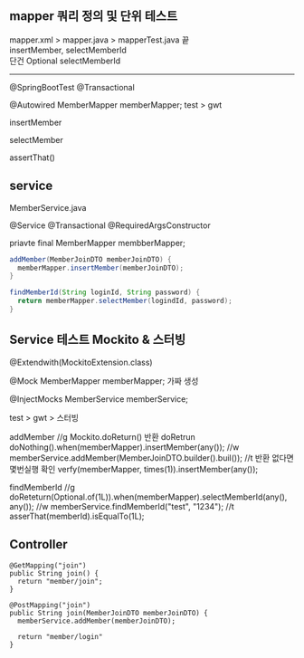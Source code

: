 ## mapper 쿼리 정의 및 단위 테스트
mapper.xml > mapper.java > mapperTest.java 끝
<br/>
insertMember, selectMemberId
<br/>
단건 Optional<Long> selectMemberId

----
@SpringBootTest
@Transactional

@Autowired MemberMapper memberMapper;
test > gwt 

insertMember

selectMember

assertThat()

## service
MemberService.java

@Service
@Transactional
@RequiredArgsConstructor

priavte final MemberMapper membberMapper;

```JAVA
addMember(MemberJoinDTO memberJoinDTO) {
  memberMapper.insertMember(memberJoinDTO);
}
```



```JAVA
findMemberId(String loginId, String password) {
  return memberMapper.selectMember(logindId, password);
}
```

## Service 테스트 Mockito & 스터빙
@Extendwith(MockitoExtension.class)

@Mock 
MemberMapper memberMapper; 가짜 생성

@InjectMocks
MemberService memberService;

test > gwt > 스터빙

addMember
//g
Mockito.doReturn()
반환 doRetrun
doNothing().when(memberMapper).insertMember(any());
//w
memberService.addMember(MemberJoinDTO.builder().buil());
//t 반환 없다면 몇번실행 확인
verfy(memberMapper, times(1)).insertMember(any());

findMemberId
//g
doReteturn(Optional.of(1L)).when(memberMapper).selectMemberId(any(), any());
//w
memberService.findMemberId("test", "1234");
//t
asserThat(memberId).isEqualTo(1L);

## Controller

```
@GetMapping("join")
public String join() {
  return "member/join";
}
```

```
@PostMapping("join")
public String join(MemberJoinDTO memberJoinDTO) {
  memberService.addMember(memberJoinDTO);

  return "member/login"
}
```
